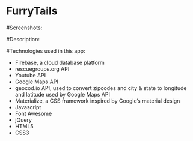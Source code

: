 # FurryTails

#Screenshots:



#Description:


#Technologies used in this app:
* Firebase, a cloud database platform
* rescuegroups.org API
* Youtube API
* Google Maps API
* geocod.io API, used to convert zipcodes and city & state to longitude and latitude used by Google Maps API
* Materialize, a CSS framework inspired by Google’s material design
* Javascript
* Font Awesome
* jQuery
* HTML5
* CSS3